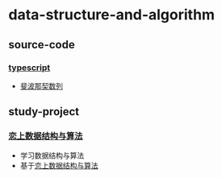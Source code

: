 # data-structure-and-algorithm

## source-code

### [typescript](https://gitee.com/BesLlyg/bestlyg-projects/tree/master/data-structure-and-algorithm/typescript)

- [斐波那契数列](https://gitee.com/BesLlyg/bestlyg-projects/blob/master/data-structure-and-algorithm/typescript/src/code/Fibonacci.ts)

## study-project

### [恋上数据结构与算法](https://gitee.com/BesLlyg/bestlyg-projects/tree/seemygo-data-structure-and-algorithm/)

- 学习数据结构与算法
- 基于[恋上数据结构与算法](https://ke.qq.com/course/package/22853)
